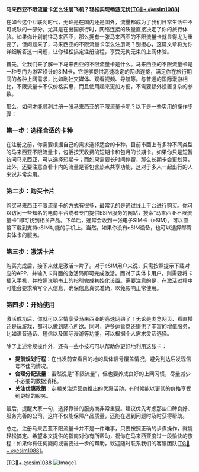 **马来西亚不限流量卡怎么注册飞机？轻松实现畅游无忧[[TG💪+ @esim1088](https://t.me/s/esim1088)]**

在如今这个互联网时代，无论是在国内还是国外，流量都成为了我们日常生活中不可或缺的一部分。尤其是在出国旅行时，网络连接的质量直接决定了你的旅行体验。如果你计划前往马来西亚，那么拥有一张马来西亚的不限流量卡就显得尤为重要了。但问题来了，马来西亚的不限流量卡怎么注册呢？别担心，这篇文章将为你详细解答这一问题，让你轻松搞定注册流程，享受无拘无束的上网体验。

首先，让我们来了解一下马来西亚的不限流量卡是什么。马来西亚的不限流量卡是一种专门为游客设计的SIM卡，它能够提供高速稳定的网络连接，满足你在旅行期间的各种上网需求，比如刷社交媒体、观看视频、导航等。与普通的国际漫游相比，不限流量卡不仅价格实惠，而且使用起来更加方便，不需要额外设置复杂的参数。

那么，如何才能顺利注册一张马来西亚的不限流量卡呢？以下是一些实用的操作步骤：

### 第一步：选择合适的卡种

在注册之前，你需要根据自己的需求选择适合的卡种。目前市面上有多种不同类型的马来西亚不限流量卡，包括按天收费的短期卡和包月的长期卡。如果你只是短暂访问马来西亚，可以选择短期卡；而如果需要长时间停留，那么长期卡会更划算。此外，还要注意查看卡内的流量是否包含热点共享功能，这对于多人一起出行的人来说非常实用。

### 第二步：购买卡片

购买马来西亚不限流量卡的方式有很多，最常见的是通过线上平台进行购买。你可以访问一些知名的电商平台或者专门提供ESIM服务的网站，搜索“马来西亚不限流量卡”即可找到相关产品。下单后，通常会收到一张电子SIM卡（eSIM），可以直接下载到支持eSIM功能的手机上。当然，如果你没有eSIM设备，也可以选择邮寄实体卡的服务。

### 第三步：激活卡片

购买完成后，接下来就是激活卡片了。对于eSIM用户来说，只需按照提示下载对应的APP，并输入卡背面的激活码即可完成激活。而对于实体卡用户，则需要将卡插入手机，并按照说明书上的指引完成初始化设置。需要注意的是，在激活过程中可能会要求填写个人信息，确保信息真实准确，以免影响正常使用。

### 第四步：开始使用

激活成功后，你就可以尽情享受马来西亚的高速网络了！无论是浏览网页、看直播还是玩游戏，都可以做到随心所欲。同时，许多运营商还提供了丰富的增值服务，比如语音通话、短信以及国际漫游等功能，可以根据个人需求灵活选择。

除了上述常规操作外，还有一些小技巧可以帮助你更好地利用这张卡：

- **提前规划行程**：在出发前查看目的地的具体信号覆盖情况，避免到达后发现信号不佳的情况。
- **合理分配流量**：虽然说是“不限流量”，但也要养成良好的上网习惯，尽量减少不必要的数据消耗。
- **关注优惠政策**：定期关注运营商推出的优惠活动，有时候能以更低的价格享受到更好的服务。

最后，提醒大家一句，选择靠谱的服务商非常重要。建议优先考虑那些口碑良好、服务完善的公司，这样不仅能保障产品质量，还能在遇到问题时及时获得帮助。

总之，注册马来西亚不限流量卡并不是一件难事，只要按照正确的步骤操作，就能轻松搞定。希望本文提供的指南对你有所帮助，祝你在马来西亚度过一段愉快的旅程！如果你有任何疑问或需要进一步的帮助，欢迎随时联系我们的客服团队[[TG💪+ @esim1088](https://t.me/s/esim1088)]。

[[TG💪+ @esim1088](https://t.me/s/esim1088) ![Image](https://i.postimg.cc/4NQfJmqS/Snipaste-2025-05-13-00-14-12.png)]